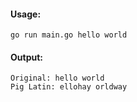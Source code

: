 #### Usage:
`go run main.go hello world`

#### Output:
```
Original: hello world
Pig Latin: ellohay orldway
```
